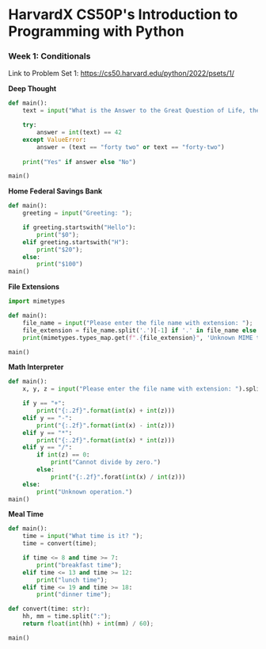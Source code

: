 # HarvardX CS50P's Introduction to Programming with Python

### Week 1: Conditionals

Link to Problem Set 1: https://cs50.harvard.edu/python/2022/psets/1/

**Deep Thought**
```python
def main():
    text = input("What is the Answer to the Great Question of Life, the Universe, and Everything? ")

    try:
        answer = int(text) == 42
    except ValueError:
        answer = (text == "forty two" or text == "forty-two")
    
    print("Yes" if answer else "No")

main()
```

**Home Federal Savings Bank**
```python
def main():
    greeting = input("Greeting: ");

    if greeting.startswith("Hello"):
        print("$0");
    elif greeting.startswith("H"):
        print("$20");
    else:
        print("$100")
main()
```

**File Extensions**
```python
import mimetypes

def main():
    file_name = input("Please enter the file name with extension: ");
    file_extension = file_name.split('.')[-1] if '.' in file_name else '';
    print(mimetypes.types_map.get(f".{file_extension}", 'Unknown MIME type'));

main()
```

**Math Interpreter**
```python
def main():
    x, y, z = input("Please enter the file name with extension: ").split(" ");

    if y == "+":
        print("{:.2f}".format(int(x) + int(z)))
    elif y == "-":
        print("{:.2f}".format(int(x) - int(z)))
    elif y == "*":
        print("{:.2f}".format(int(x) * int(z)))
    elif y == "/":
        if int(z) == 0:
            print("Cannot divide by zero.")
        else:
            print("{:.2f}".forat(int(x) / int(z)))
    else:
        print("Unknown operation.")
main()
```

**Meal Time**
```python
def main():
    time = input("What time is it? ");
    time = convert(time);

    if time <= 8 and time >= 7:
        print("breakfast time");
    elif time <= 13 and time >= 12:
        print("lunch time");
    elif time <= 19 and time >= 18:
        print("dinner time");

def convert(time: str):
    hh, mm = time.split(":");
    return float(int(hh) + int(mm) / 60);

main()
```
